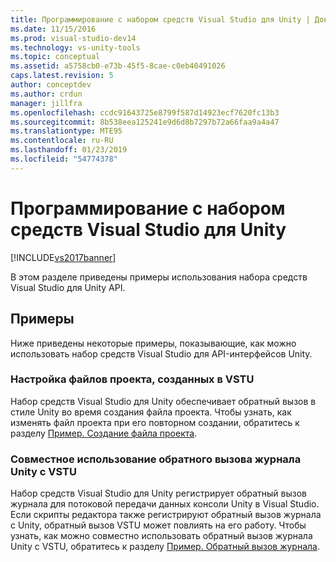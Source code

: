 ```yaml
---
title: Программирование с набором средств Visual Studio для Unity | Документы Майкрософт
ms.date: 11/15/2016
ms.prod: visual-studio-dev14
ms.technology: vs-unity-tools
ms.topic: conceptual
ms.assetid: a5758cb0-e73b-45f5-8cae-c0eb40491026
caps.latest.revision: 5
author: conceptdev
ms.author: crdun
manager: jillfra
ms.openlocfilehash: ccdc91643725e8799f587d14923ecf7620fc13b3
ms.sourcegitcommit: 8b538eea125241e9d6d8b7297b72a66faa9a4a47
ms.translationtype: MTE95
ms.contentlocale: ru-RU
ms.lasthandoff: 01/23/2019
ms.locfileid: "54774378"
---
```

# <a name="programming-visual-studio-tools-for-unity"></a>Программирование с набором средств Visual Studio для Unity
[!INCLUDE[vs2017banner](../includes/vs2017banner.md)]

  
В этом разделе приведены примеры использования набора средств Visual Studio для Unity API.  
  
## <a name="examples"></a>Примеры  
 Ниже приведены некоторые примеры, показывающие, как можно использовать набор средств Visual Studio для API-интерфейсов Unity.  
  
### <a name="customize-project-files-created-by-vstu"></a>Настройка файлов проекта, созданных в VSTU  
 Набор средств Visual Studio для Unity обеспечивает обратный вызов в стиле Unity во время создания файла проекта. Чтобы узнать, как изменять файл проекта при его повторном создании, обратитесь к разделу [Пример. Создание файла проекта](../cross-platform/customize-project-files-created-by-vstu.md).  
  
### <a name="share-the-unity-log-callback-with-vstu"></a>Совместное использование обратного вызова журнала Unity с VSTU  
 Набор средств Visual Studio для Unity регистрирует обратный вызов журнала для потоковой передачи данных консоли Unity в Visual Studio. Если скрипты редактора также регистрируют обратный вызов журнала с Unity, обратный вызов VSTU может повлиять на его работу. Чтобы узнать, как можно совместно использовать обратный вызов журнала Unity с VSTU, обратитесь к разделу [Пример. Обратный вызов журнала](../cross-platform/share-the-unity-log-callback-with-vstu.md).
